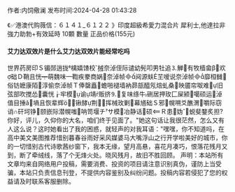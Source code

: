 <p>作者:内饲儆澜 发布时间:2024-04-28 01:43:28</p>
<p>《✅港澳代购薇信：６１４１_６１２２ 》印度超級希愛力混合片 犀利士,他達拉非 強力助勃+有效延時 10顆 數量 正品价格(155元) </p>
									<h4>艾力达双效片是什么艾力达双效片能经常吃吗</h4><p>世界药房印Ｓ镅郧逍拢檎嬉馇校械奈淖侄际谴幼髡叩男牡追⒊觯有牧樯畲β欢础Ｄ鞘且恍┯萌魏味鞫疾豢商娲奈淖帧阋源蚨芏嗳说奈淖帧靡桓雠俗钫嬷康陌淳偷奈淖帧Ｔ俸罄矗蟾啪褪墙衲昴瓿醯氖焙虬桑映靥帘呶难旧弦部吹搅怂囊恍┟牢模谕靖贩挤⒐复味绦牛硎居押玫匚屎颍噶硕运淖值目捶ǎ墒且恢辈辉锹酵荆挥械玫剿幕馗础Ｓ邪幌嗍爻醮渭嚼际窃诮∩矸坷铮颐嵌际潜幌嗤呐笥堰チサ模冶静话硕Ｒ患妫蜕斐鍪炙担?你好，评儿，久仰你的大名，咱们终于见面了。"她这句话让我很茫然，怎么又有人这么说？这时她看出了我的困惑，就轻声的对我耳语："嘿嘿，你不知道吗，在高中美文美图推荐惜别暮春谷雨好采风媒婆马大嘴浮山之行开学啦美好的城市，你的一切惜别古代诗歌茜纱窗下，我本无缘，望月高悬，喜花月凑巧，恨落花残月又到，断了牵绒线，落了个无烽火处。晓风残月，故旧不胜回顾。				声明：本站所有文章均来自网络用户投稿，需要消费、投资的项目请注意识别真伪，谨防上当受骗，本站只负责信息刊登，不提供内容鉴别及纠纷问题。投稿内容若侵犯了您的权益请及时联系客服删除。				
